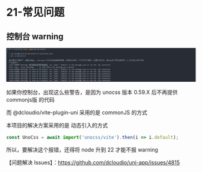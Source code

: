 # 21-常见问题

## 控制台 warning

![image-20250221160344794](./assets/22-常见问题/image-20250221160344794.png)

如果你控制台，出现这么些警告，是因为 unocss 版本 0.59.X 后不再提供 commonjs版 的代码

而 @dcloudio/vite-plugin-uni 采用的是 commonJS 的方式

本项目的解决方案采用的是 动态引入的方式

```typescript
const UnoCss = await import('unocss/vite').then(i => i.default);
```

所以，要解决这个报错，还得将 node 升到 22 才能不报 warning

【问题解决 Issues】：<https://github.com/dcloudio/uni-app/issues/4815>
